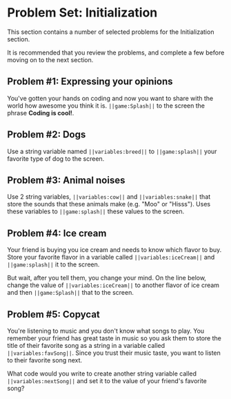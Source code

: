 # Problem Set: Initialization

This section contains a number of selected problems for the Initialization section.

It is recommended that you review the problems, and complete a few before moving
on to the next section.

## Problem #1: Expressing your opinions

You've gotten your hands on coding and now you want to share with the world how awesome
you think it is. ``||game:Splash||`` to the screen the phrase **Coding is cool!**.

## Problem #2: Dogs

Use a string variable named ``||variables:breed||`` to ``||game:splash||`` your favorite
type of dog to the screen.

## Problem #3: Animal noises

Use 2 string variables, ``||variables:cow||`` and ``||variables:snake||`` that store the
sounds that these animals make (e.g. "Moo" or "Hisss").
Uses these variables to ``||game:splash||`` these values to the screen.

## Problem #4: Ice cream

Your friend is buying you ice cream and needs to know which flavor to buy.
Store your favorite flavor in a variable called ``||variables:iceCream||``
and ``||game:splash||`` it to the screen.

But wait, after you tell them, you change your mind.
On the line below,
change the value of ``||variables:iceCream||`` to another flavor of ice cream
and then ``||game:Splash||`` that to the screen.

## Problem #5: Copycat

You're listening to music and you don't know what songs to play.
You remember your friend has great taste in music so you ask them to store the title of
their favorite song as a string in a variable called ``||variables:favSong||``.
Since you trust their music taste, you want to listen to their favorite song next.

What code would you write to create another string variable called ``||variables:nextSong||``
and set it to the value of your friend's favorite song?